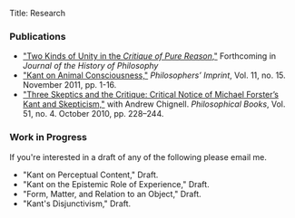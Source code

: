 Title: Research

### Publications

- ["Two Kinds of Unity in the *Critique of Pure
  Reason*,"](|filename|/pdfs/KantUnity.pdf)
  Forthcoming in *Journal of the History of Philosophy* 
- ["Kant on Animal Consciousness,"]() *Philosophers’ Imprint*, Vol. 11,
  no. 15. November 2011, pp. 1-16. 
- ["Three Skeptics and the Critique: Critical Notice of Michael
  Forster’s Kant and Skepticism,"]() with Andrew Chignell.
  *Philosophical Books*, Vol. 51, no. 4. October 2010, pp. 228–244.

### Work in Progress

If you're interested in a draft of any of the following please email me.

-   "Kant on Perceptual Content," Draft.
-   "Kant on the Epistemic Role of Experience," Draft.
-   "Form, Matter, and Relation to an Object," Draft.
-   "Kant's Disjunctivism," Draft.

